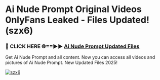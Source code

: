 # Ai Nude Prompt Original Videos 0nlyFans Leaked - Files Updated! (szx6)

<h3>🔴 CLICK HERE 🌐==►► <a href="https://tinyurl.com/5h6xmrr3" rel="nofollow">Ai Nude Prompt Updated Files</a></h3>

Get Ai Nude Prompt and all content. Now you can access all videos and pictures of Ai Nude Prompt. New Updated Files 2025!

[![szx6](https://i.imgur.com/KVD873Z.gif)](https://tinyurl.com/5h6xmrr3)
